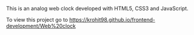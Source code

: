 This is an analog web clock developed with HTML5, CSS3 and JavaScript.

To view this project go to https://krohit98.github.io/frontend-development/Web%20clock

